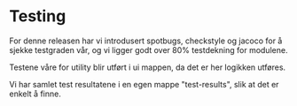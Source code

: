 # Testing


For denne releasen har vi introdusert spotbugs, checkstyle og jacoco for å
sjekke testgraden vår, og vi ligger godt over 80% testdekning for modulene.

Testene våre for utility blir utført i ui mappen, da det er her logikken
utføres.

Vi har samlet test resultatene i en egen mappe "test-results", slik at det er enkelt å finne. 